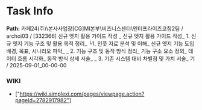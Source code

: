 # Task Info

**Path:** 카페24(주)\본사사업장\[CG]MI본부\비즈니스센터\엔터프라이즈코칭2팀 / archoi03 / [332366] 신규 엣지 활용 가이드 작성 _ 신규 엣지 활용 가이드 작성_ 1. 신규 엣지 기능 구조 및 활용 목적 정리_ └1. 인풋 자료 분석 및 이해_ 신규 엣지 기능 도입 배경, 목표, 시나리오 파악_ _ 2. 기능 구조 및 동작 방식 정리_ 기능 구소 요소 정의_ 데이터 흐름 시각화_ 동작 방식 상세 서술_ _ 3. 기존 시스템 대비 차별점 및 가치 서술_ 기 / 2025-09-01_00-00-00

### WIKI
- ["https://wiki.simplexi.com/pages/viewpage.action?pageId=2782917982"]

